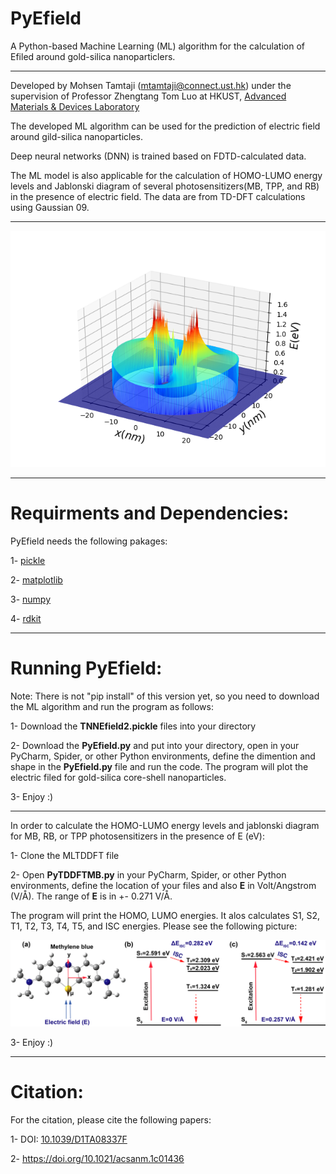 # PyEfield

A Python-based Machine Learning (ML) algorithm for the calculation of Efiled around gold-silica nanoparticlers.

************************************************************
Developed by Mohsen Tamtaji (mtamtaji@connect.ust.hk) under the supervision of Professor Zhengtang Tom Luo at HKUST, [Advanced Materials & Devices Laboratory](https://tomluogroup.wixsite.com/nanomaterials)


The developed ML algorithm can be used for the prediction of electric field around gild-silica nanoparticles. 

Deep neural networks (DNN) is trained based on FDTD-calculated data.

The ML model is also applicable for the calculation of HOMO-LUMO energy levels and Jablonski diagram of several photosensitizers(MB, TPP, and RB) in the presence of electric field. The data are from TD-DFT calculations using Gaussian 09. 

************************************************************

![SAC](si-auR63D.png)

************************************************************

# Requirments and Dependencies:

PyEfield needs the following pakages:

1- [pickle](https://scikit-learn.org/stable/install.html)

2- [matplotlib](https://matplotlib.org/stable/users/installing/index.html)

3- [numpy](https://numpy.org/install/)

4- [rdkit](https://www.rdkit.org/docs/Install.html)


************************************************************

# Running PyEfield:

Note: There is not "pip install" of this version yet, so you need to download the ML algorithm and run the program as follows:

1- Download the **TNNEfield2.pickle** files into your directory


2- Download the **PyEfield.py** and put into your directory, open in your PyCharm, Spider, or other Python environments, define the dimention and shape in the **PyEfield.py** file and run the code. The program will plot the electric filed for gold-silica core-shell nanoparticles.


3- Enjoy :)

*****************************************************
In order to calculate the HOMO-LUMO energy levels and jablonski diagram for MB, RB, or TPP photosensitizers in the presence of E (eV):

1- Clone the MLTDDFT file

2- Open **PyTDDFTMB.py** in your PyCharm, Spider, or other Python environments, define the location of your files and also **E** in Volt/Angstrom (V/Å). The range of **E** is in +- 0.271 V/Å.


The program will print the HOMO, LUMO energies. It alos calculates S1, S2, T1, T2, T3, T4, T5, and ISC energies. Please see the following picture:

![Jablonski](https://github.com/MohsenTamtaji/PyEfield/blob/380ec7bf353f8f6db75d95336091d06f9650a583/MLTDDFT/Jablonski1.png)



3- Enjoy :)

************************************************************

# Citation:

For the citation, please cite the following papers:

1- DOI: [10.1039/D1TA08337F](https://pubs.rsc.org/en/content/articlehtml/2022/ta/d1ta08337f)

2- https://doi.org/10.1021/acsanm.1c01436
